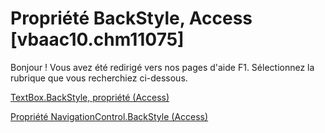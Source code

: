 
# Propriété BackStyle, Access [vbaac10.chm11075]

Bonjour ! Vous avez été redirigé vers nos pages d'aide F1. Sélectionnez la rubrique que vous recherchiez ci-dessous.

[TextBox.BackStyle, propriété (Access)](http://msdn.microsoft.com/library/95a277c8-df48-79a5-c232-2cfe32eae8f2%28Office.15%29.aspx)

[Propriété NavigationControl.BackStyle (Access)](http://msdn.microsoft.com/library/1f46ccfd-78cc-0eae-3485-b91306dc6bde%28Office.15%29.aspx)

